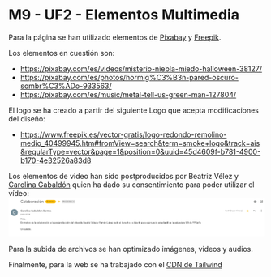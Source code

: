 # M9 - UF2 - Elementos Multimedia

Para la página se han utilizado elementos de [Pixabay](https://pixabay.com/es/service/license-summary/) y [Freepik](https://support.freepik.com/s/topic/0TO3V000000Cla4WAC/licenses?language=es).

Los elementos en cuestión son:
 - https://pixabay.com/es/videos/misterio-niebla-miedo-halloween-38127/
 - https://pixabay.com/es/photos/hormig%C3%B3n-pared-oscuro-sombr%C3%ADo-933563/
 - https://pixabay.com/es/music/metal-tell-us-green-man-127804/
 
El logo se ha creado a partir del siguiente Logo que acepta modificaciones del diseño:
 - https://www.freepik.es/vector-gratis/logo-redondo-remolino-medio_40499945.htm#fromView=search&term=smoke+logo&track=ais&regularType=vector&page=1&position=0&uuid=45d4609f-b781-4900-b170-4e32526a83d8

Los elementos de video han sido postproducidos por Beatriz Vélez y [Carolina Gabaldón](https://www.instagram.com/dannakasuna/?hl=es) quien ha dado su consentimiento para poder utilizar el vídeo:
![Consentimiento de colaboración](media/imgs/consentimiento.PNG)

Para la subida de archivos se han optimizado imágenes, videos y audios.

Finalmente, para la web se ha trabajado con el [CDN de Tailwind](https://tailwindcss.com/docs/installation/play-cdn)


